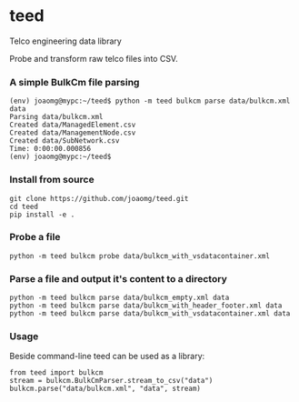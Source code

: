 # teed
Telco engineering data library

Probe and transform raw telco files into CSV.

### A simple BulkCm file parsing
```
(env) joaomg@mypc:~/teed$ python -m teed bulkcm parse data/bulkcm.xml data
Parsing data/bulkcm.xml
Created data/ManagedElement.csv
Created data/ManagementNode.csv
Created data/SubNetwork.csv
Time: 0:00:00.000856
(env) joaomg@mypc:~/teed$
```

### Install from source
```
git clone https://github.com/joaomg/teed.git
cd teed
pip install -e .
```

### Probe a file
``` shell
python -m teed bulkcm probe data/bulkcm_with_vsdatacontainer.xml
```

### Parse a file and output it's content to a directory
```
python -m teed bulkcm parse data/bulkcm_empty.xml data
python -m teed bulkcm parse data/bulkcm_with_header_footer.xml data
python -m teed bulkcm parse data/bulkcm_with_vsdatacontainer.xml data
```

### Usage
Beside command-line teed can be used as a library:
```
from teed import bulkcm
stream = bulkcm.BulkCmParser.stream_to_csv("data")
bulkcm.parse("data/bulkcm.xml", "data", stream)
```
